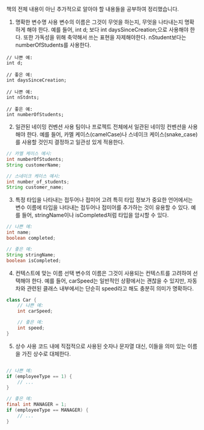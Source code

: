 책의 전체 내용이 아닌 추가적으로 알아야 할 내용들을 공부하여 정리했습니다.


1. 명확한 변수명 사용
   변수의 이름은 그것이 무엇을 하는지, 무엇을 나타내는지 명확하게 해야 한다.
   예를 들어, int d; 보다 int daysSinceCreation;으로 사용해야 한다.
   또한 가독성을 위해 축약해서 쓰는 표현을 자제해야한다. nStudent보다는 numberOfStudents를 사용한다.

```code
// 나쁜 예:
int d;

// 좋은 예:
int daysSinceCreation;

// 나쁜 예:
int nStdnts;

// 좋은 예:
int numberOfStudents;
```

2. 일관된 네이밍 컨벤션 사용
   팀이나 프로젝트 전체에서 일관된 네이밍 컨벤션을 사용해야 한다. 예를 들어, 카멜 케이스(camelCase)나 스네이크 케이스(snake_case)를 사용할 것인지 결정하고 일관성 있게 적용한다.
```java
// 카멜 케이스 예시:
int numberOfStudents;
String customerName;

// 스네이크 케이스 예시:
int number_of_students;
String customer_name;

```

3. 특정 타입을 나타내는 접두어나 접미어 고려
   특히 타입 정보가 중요한 언어에서는 변수 이름에 타입을 나타내는 접두어나 접미어를 추가하는 것이 유용할 수 있다. 예를 들어, stringName이나 isCompleted처럼 타입을 암시할 수 있다.
```java
// 나쁜 예:
int name;
boolean completed;

// 좋은 예:
String stringName;
boolean isCompleted;

```

4. 컨텍스트에 맞는 이름 선택
   변수의 이름은 그것이 사용되는 컨텍스트를 고려하여 선택해야 한다. 예를 들어, carSpeed는 일반적인 상황에서는 괜찮을 수 있지만, 자동차와 관련된 클래스 내부에서는 단순히 speed라고 해도 충분히 의미가 명확하다.
```java
class Car {
    // 나쁜 예:
    int carSpeed;

    // 좋은 예:
    int speed;
}
```

5. 상수 사용
   코드 내에 직접적으로 사용된 숫자나 문자열 대신, 이들을 의미 있는 이름을 가진 상수로 대체한다.

```java

// 나쁜 예:
if (employeeType == 1) {
    // ...
}

// 좋은 예:
final int MANAGER = 1;
if (employeeType == MANAGER) {
    // ...
}

```
